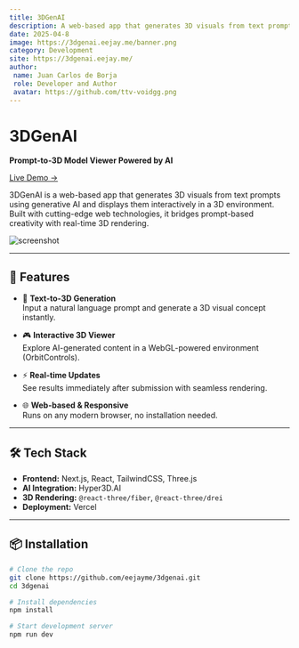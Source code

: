 ```yaml
---
title: 3DGenAI
description: A web-based app that generates 3D visuals from text prompts using generative AI and displays them interactively in a 3D environment.
date: 2025-04-8
image: https://3dgenai.eejay.me/banner.png 
category: Development
site: https://3dgenai.eejay.me/
author:
 name: Juan Carlos de Borja
 role: Developer and Author
 avatar: https://github.com/ttv-voidgg.png  
---
```


# 3DGenAI

**Prompt-to-3D Model Viewer Powered by AI**

[Live Demo →](https://3dgenai.eejay.me/)

3DGenAI is a web-based app that generates 3D visuals from text prompts using generative AI and displays them interactively in a 3D environment. Built with cutting-edge web technologies, it bridges prompt-based creativity with real-time 3D rendering.

![screenshot](public/preview.png) <!-- Add a real screenshot file here if available -->

---

## 🚀 Features

- 🧠 **Text-to-3D Generation**  
  Input a natural language prompt and generate a 3D visual concept instantly.

- 🎮 **Interactive 3D Viewer**  
  Explore AI-generated content in a WebGL-powered environment (OrbitControls).

- ⚡ **Real-time Updates**  
  See results immediately after submission with seamless rendering.

- 🌐 **Web-based & Responsive**  
  Runs on any modern browser, no installation needed.

---

## 🛠️ Tech Stack

- **Frontend:** Next.js, React, TailwindCSS, Three.js  
- **AI Integration:** Hyper3D.AI
- **3D Rendering:** `@react-three/fiber`, `@react-three/drei`  
- **Deployment:** Vercel

---

## 📦 Installation

```bash
# Clone the repo
git clone https://github.com/eejayme/3dgenai.git
cd 3dgenai

# Install dependencies
npm install

# Start development server
npm run dev
